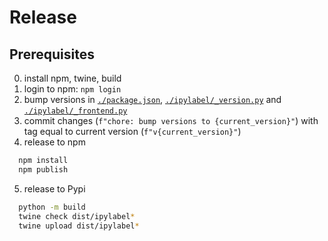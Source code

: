 # Release

## Prerequisites
0. install npm, twine, build
1. login to npm: `npm login`
2. bump versions in [`./package.json`](./package.json), [`./ipylabel/_version.py`](./ipylabel/_version.py) and [`./ipylabel/_frontend.py`](./ipylabel/_frontend.py)
3. commit changes (`f"chore: bump versions to {current_version}"`) with tag equal to current version (`f"v{current_version}"`)
4. release to npm
  ```sh
    npm install
    npm publish
  ```
5. release to Pypi
  ```sh
    python -m build
    twine check dist/ipylabel*
    twine upload dist/ipylabel*
  ```
